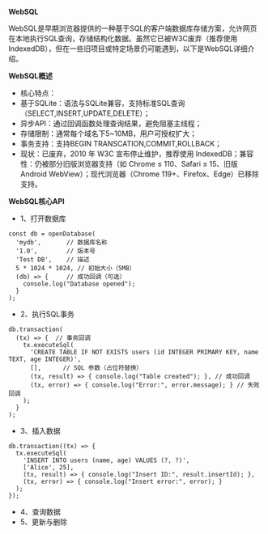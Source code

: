 **WebSQL**

WebSQL是早期浏览器提供的一种基于SQL的客户端数据库存储方案，允许网页在本地执行SQL查询，存储结构化数据。虽然它已被W3C废弃（推荐使用IndexedDB），但在一些旧项目或特定场景仍可能遇到，以下是WebSQL详细介绍。

**WebSQL概述**
- 核心特点：
- 基于SQLite：语法与SQLite兼容，支持标准SQL查询（SELECT,INSERT,UPDATE,DELETE）；
- 异步API：通过回调函数处理查询结果，避免阻塞主线程；
- 存储限制：通常每个域名下5~10MB，用户可授权扩大；
- 事务支持：支持BEGIN TRANSCATION,COMMIT,ROLLBACK；
- 现状：已废弃，2010 年 W3C 宣布停止维护，推荐使用 IndexedDB；兼容性：仍被部分旧版浏览器支持（如 Chrome ≤ 110、Safari ≤ 15、旧版 Android WebView）；现代浏览器（Chrome 119+、Firefox、Edge）已移除支持。

**WebSQL核心API**
- 1、打开数据库
```
const db = openDatabase(
  'mydb',       // 数据库名称
  '1.0',        // 版本号
  'Test DB',    // 描述
  5 * 1024 * 1024, // 初始大小（5MB）
  (db) => {     // 成功回调（可选）
    console.log("Database opened");
  }
);
```
- 2、执行SQL事务
```
db.transaction(
  (tx) => {  // 事务回调
    tx.executeSql(
      'CREATE TABLE IF NOT EXISTS users (id INTEGER PRIMARY KEY, name TEXT, age INTEGER)',
      [],      // SQL 参数（占位符替换）
      (tx, result) => { console.log("Table created"); }, // 成功回调
      (tx, error) => { console.log("Error:", error.message); } // 失败回调
    );
  }
);
```
- 3、插入数据
```
db.transaction((tx) => {
  tx.executeSql(
    'INSERT INTO users (name, age) VALUES (?, ?)',
    ['Alice', 25],
    (tx, result) => { console.log("Insert ID:", result.insertId); },
    (tx, error) => { console.log("Insert error:", error); }
  );
});
```
- 4、查询数据
- 5、更新与删除
